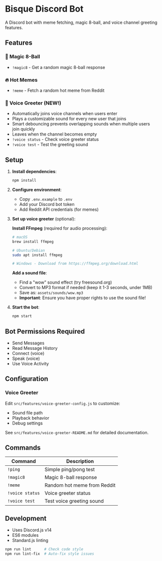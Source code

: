 # Bisque Discord Bot

A Discord bot with meme fetching, magic 8-ball, and voice channel greeting features.

## Features

### 🎱 Magic 8-Ball
- `!magic8` - Get a random magic 8-ball response

### 🔥 Hot Memes
- `!meme` - Fetch a random hot meme from Reddit

### 🎵 Voice Greeter (NEW!)
- Automatically joins voice channels when users enter
- Plays a customizable sound for every new user that joins
- Smart debouncing prevents overlapping sounds when multiple users join quickly
- Leaves when the channel becomes empty
- `!voice status` - Check voice greeter status
- `!voice test` - Test the greeting sound

## Setup

1. **Install dependencies**:
   ```bash
   npm install
   ```

2. **Configure environment**:
   - Copy `.env.example` to `.env`
   - Add your Discord bot token
   - Add Reddit API credentials (for memes)

3. **Set up voice greeter** (optional):
   
   **Install FFmpeg** (required for audio processing):
   ```bash
   # macOS
   brew install ffmpeg
   
   # Ubuntu/Debian  
   sudo apt install ffmpeg
   
   # Windows - Download from https://ffmpeg.org/download.html
   ```
   
   **Add a sound file**:
   - Find a "wow" sound effect (try freesound.org)
   - Convert to MP3 format if needed (keep it 1-3 seconds, under 1MB)
   - Save as: `assets/sounds/wow.mp3`
   - **Important**: Ensure you have proper rights to use the sound file!

4. **Start the bot**:
   ```bash
   npm start
   ```

## Bot Permissions Required

- Send Messages
- Read Message History
- Connect (voice)
- Speak (voice)
- Use Voice Activity

## Configuration

### Voice Greeter
Edit `src/features/voice-greeter-config.js` to customize:
- Sound file path
- Playback behavior
- Debug settings

See `src/features/voice-greeter-README.md` for detailed documentation.

## Commands

| Command | Description |
|---------|-------------|
| `!ping` | Simple ping/pong test |
| `!magic8` | Magic 8-ball response |
| `!meme` | Random hot meme from Reddit |
| `!voice status` | Voice greeter status |
| `!voice test` | Test voice greeting sound |

## Development

- Uses Discord.js v14
- ES6 modules
- Standard.js linting

```bash
npm run lint      # Check code style
npm run lint-fix  # Auto-fix style issues
```
